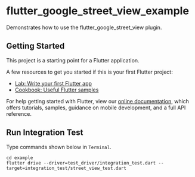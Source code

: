 # flutter_google_street_view_example

Demonstrates how to use the flutter_google_street_view plugin.

## Getting Started

This project is a starting point for a Flutter application.

A few resources to get you started if this is your first Flutter project:

- [Lab: Write your first Flutter app](https://flutter.dev/docs/get-started/codelab)
- [Cookbook: Useful Flutter samples](https://flutter.dev/docs/cookbook)

For help getting started with Flutter, view our
[online documentation](https://flutter.dev/docs), which offers tutorials,
samples, guidance on mobile development, and a full API reference.


## Run Integration Test

Type commands shown below in `Terminal`.

```shell
cd example
flutter drive --driver=test_driver/integration_test.dart --target=integration_test/street_view_test.dart
```